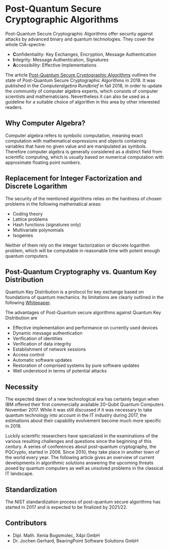 # Post-Quantum Secure Cryptographic Algorithms 

Post-Quantum Secure Cryptographic Algorithms offer security against attacks by advanced binary and quantum technologies. They cover the whole CIA-spectre:

* **C**onfidentiality: Key Exchanges, Encryption, Message Authentication
* **I**ntegrity: Message Authentication, Signatures
* **A**ccessibility: Effective Implementations

The article [Post-Quantum Secure Cryptographic Algorithms](https://github.com/XeniaGabriela/pq_for_ca/car_article.pdf) outlines the state of Post-Quantum Secure Cryptographic Algorithms in 2018. It was published in the *Computeralgebra Rundbrief* in fall 2018, in order to update the community of computer algebra experts, which consists of computer scientists and mathematicians. Nevertheless it can also be used as a guideline for a suitable choice of algorithm in this area by other interested readers.

## Why Computer Algebra?

Computer algebra refers to symbolic computation, meaning exact computation with mathematical expressions and objects containing variables that have no given value and are manipulated as symbols. Therefore computer algebra is generally considered as a distinct field from scientific computing, which is usually based on numerical computation with approximate floating point numbers.  

## Replacement for Integer Factorization and Discrete Logarithm

The security of the mentioned algorithms relies on the hardness of chosen problems in the following mathematical areas:

* Coding theory
* Lattice problems
* Hash functions (signatures only)
* Multivariate polynomials
* Isogenies

Neither of them rely on the integer factorization or discrete logarithm problem, which will be computable in reasonable time with potent enough quantum computers.

## Post-Quantum Cryptography vs. Quantum Key Distribution

Quantum Key Distribution is a protocol for key exchange based on foundations of quantum mechanics. Its limitations are clearly outlined in the following [Whitepaper](https://www.ncsc.gov.uk/whitepaper/quantum-key-distribution).

The advantages of Post-Quantum secure algorithms against Quantum Key Distribution are

* Effective implementation and performance on currently used devices
* Dynamic message authentication 
* Verification of identities
* Verification of data integrity
* Establishment of network sessions 
* Access control
* Automatic software updates
* Restoration of comprised systems by pure software updates
* Well understood in terms of potential attacks

## Necessity

The expected dawn of a new technological era has certainly begun when IBM offered their first commercially available 20-Qubit Quantum Computers November 2017. While it was still discussed if it was necessary to take quantum technology into account in the IT industry during 2017, the estimations about their capability evolvement become much more specific in 2018.

Luckily scientific researchers have specialized in the examinations of the various resulting challenges and questions since the beginning of this century. A series of conferences about post-quantum cryptography, the PQCrypto, started in 2006. Since 2010, they take place in another town of the world every year. The following article gives an overview of current developments in algorithmic solutions answering the upcoming threats posed by quantum computers as well as unsolved problems in the classical IT landscape.

## Standardization

The NIST standardization process of post-quantum secure algorithms has started in 2017 and is expected to be finalized by 2021/22.

## Contributors

* Dipl. Math. Xenia Bogomolec, X4pi GmbH
* Dr. Jochen Gerhard, BearingPoint Software Solutions GmbH